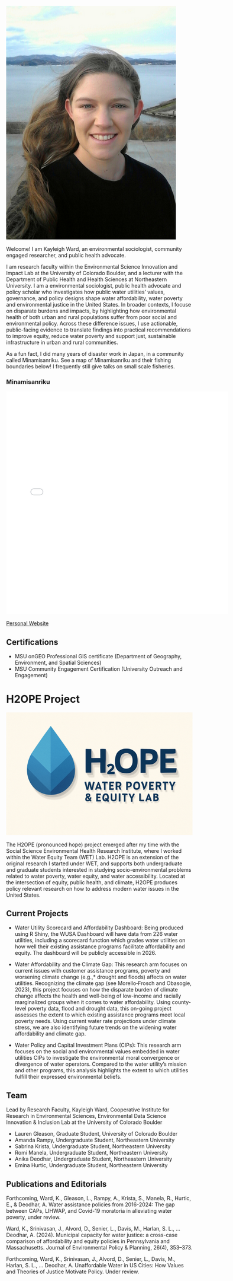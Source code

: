 
![Me in Japan](img/kw_profile.png) 

Welcome! I am Kayleigh Ward, an environmental sociologist, community engaged researcher, and public health advocate. 

I am research faculty within the Environmental Science Innovation and Impact Lab at the University of Colorado Boulder, and a lecturer with the Department of Public Health and Health Sciences at Northeastern University. I am a environmental sociologist, public health advocate and policy scholar who investigates how public water utilities’ values, governance, and policy designs shape water affordability, water poverty and environmental justice in the United States. In broader contexts, I focuse on disparate burdens and impacts, by highlighting how environmental health of both urban and rural populations suffer from poor social and environmental policy. Across these difference issues, I use actionable, public-facing evidence to translate findings into practical recommendations to improve equity, reduce water poverty and support just, sustainable infrastructure in urban and rural communities. 

As a fun fact, I did many years of disaster work in Japan, in a community called Minamisanriku. See a map of Minamisanriku and their fishing boundaries below! I frequently still give talks on small scale fisheries. 

### Minamisanriku

<embed type="text/html" src="img/msr.html" width="600" height="600">

[Personal Website](https://kayleighward.com/)

## Certifications
* MSU onGEO Professional GIS certificate (Department of Geography, Environment, and Spatial Sciences)
* MSU Community Engagement Certification (University Outreach and Engagement)

# H2OPE Project
![H2OPE Project](img/H2OPE_project.png)

The H2OPE (pronounced hope) project emerged after my time with the Social Science Environmental Health Research Institute, where I worked within the Water Equity Team (WET) Lab. H2OPE is an extension of the original research I started under WET, and supports both undergraduate and graduate students interested in studying socio-environmental problems related to water poverty, water equity, and water accessibility. Located at the intersection of equity, public health, and climate, H2OPE produces policy relevant research on how to address modern water issues in the United States.

## Current Projects

- Water Utility Scorecard and Affordability Dashboard: Being produced using R Shiny, the WUSA Dashboard will have data from 226 water utilities, including a scorecard function which grades water utilities on how well their existing assistance programs facilitate affordability and equity. The dashboard will be publicly accessible in 2026.

- Water Affordability and the Climate Gap: This research arm focuses on current issues with customer assistance programs, poverty and worsening climate change (e.g.,* drought and floods) affects on water utilities. Recognizing the climate gap (see Morello‑Frosch and Obasogie, 2023), this project focuses on how the disparate burden of climate change affects the health and well-being of low-income and racially marginalized groups when it comes to water affordability. Using county-level poverty data, flood and drought data, this on-going project assesses the extent to which existing assistance programs meet local poverty needs. Using current water rate projections under climate stress, we are also identifying future trends on the widening water affordability and climate gap.

- Water Policy and Capital Investment Plans (CIPs): This research arm focuses on the social and environmental values embedded in water utilities CIPs to investigate the environmental moral convergence or divergence of water operators. Compared to the water utility’s mission and other programs, this analysis highlights the extent to which utilities fulfill their expressed environmental beliefs.

## Team

Lead by Research Faculty, Kayleigh Ward, Cooperative Institute for Research in Environmental Sciences, Environmental Data Science Innovation & Inclusion Lab at the University of Colorado Boulder

- Lauren Gleason, Graduate Student, University of Colorado Boulder
- Amanda Rampy, Undergraduate Student, Northeastern University
- Sabrina Krista, Undergraduate Student, Northeastern University
- Romi Manela, Undergraduate Student, Northeastern University
- Anika Deodhar, Undergraduate Student, Northeastern University
- Emina Hurtic, Undergraduate Student, Northeastern University

## Publications and Editorials

Forthcoming, Ward, K., Gleason, L., Rampy, A., Krista, S., Manela, R., Hurtic, E., & Deodhar, A. Water assistance policies from 2016-2024: The gap between CAPs, LIHWAP, and Covid-19 moratoria in alleviating water poverty, under review.

Ward, K., Srinivasan, J., Alvord, D., Senier, L., Davis, M., Harlan, S. L., … Deodhar, A. (2024). Municipal capacity for water justice: a cross-case comparison of affordability and equity policies in Pennsylvania and Massachusetts. Journal of Environmental Policy & Planning, 26(4), 353–373.

Forthcoming, Ward, K., Srinivasan, J., Alvord, D., Senier, L., Davis, M., Harlan, S. L., … Deodhar, A. Unaffordable Water in US Cities: How Values and Theories of Justice Motivate Policy. Under review.


